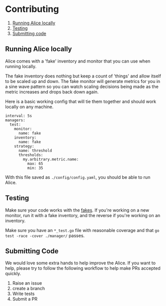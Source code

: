 # Contributing

1. [Running Alice locally](#running-alice-locally)
2. [Testing](#testing)
3. [Submitting code](#submitting-code)

## Running Alice locally

Alice comes with a 'fake' inventory and monitor that you can use when running locally.

The fake inventory does nothing but keep a count of 'things' and allow itself to be scaled up and down.
The fake monitor will generate metrics for you in a sine wave pattern so you can watch scaling decisions being made
as the metric increases and drops back down again.

Here is a basic working config that will tie them together and should work locally on any machine.
```
interval: 5s
managers:
  test:
    monitor:
      name: fake
    inventory:
      name: fake
    strategy:
      name: threshold
      thresholds:
        my.arbitrary.metric.name:
          max: 65
          min: 35
```
With this file saved as `./config/config.yaml`, you should be able to run Alice.

## Testing

Make sure your code works with the [fakes](#running-alice-locally). If you're working on a new monitor, run
it with a fake inventory, and the reverse if you're working on an inventory.

Make sure you have an `*_test.go` file with reasonable coverage and that `go test -race -cover ./manager/` passes.

## Submitting Code

We would love some extra hands to help improve the Alice.
If you want to help, please try to follow the following workflow to help make PRs accepted quickly.

1. Raise an issue
2. create a branch
3. Write tests
4. Submit a PR